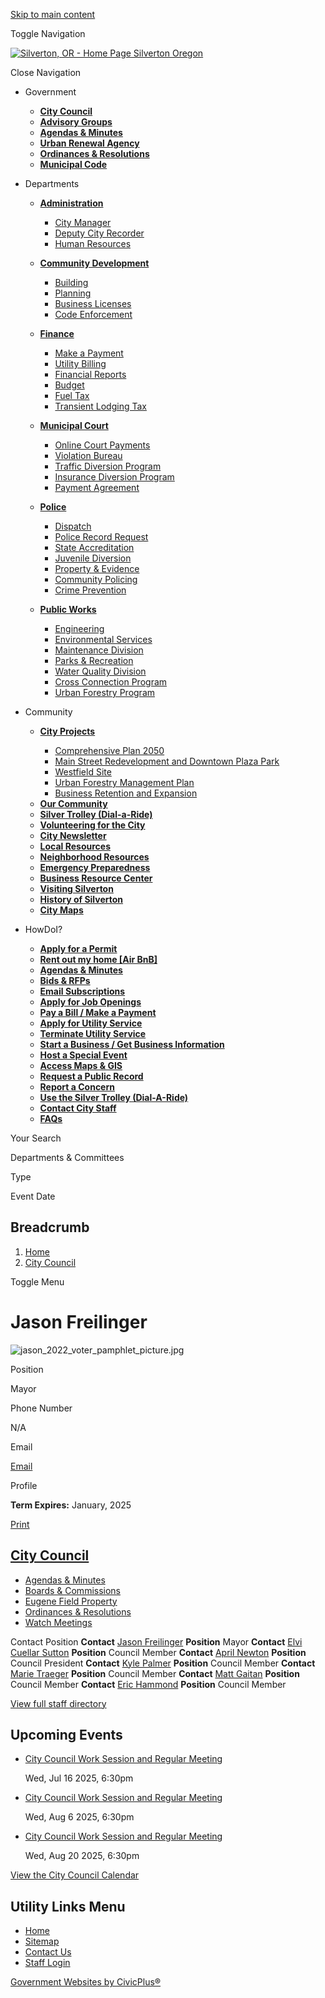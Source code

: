 [Skip to main content](https://www.silverton.or.us/citycouncil/directory-listing/jason-freilinger/)

Toggle Navigation

[![Silverton, OR - Home Page](https://www.silverton.or.us/sites/g/files/vyhlif14516/files/ord7silverton_logo_0.png) Silverton Oregon](https://www.silverton.or.us)

Close Navigation

- Government
  
  - [**City Council**](https://www.silverton.or.us/node/98)
  - [**Advisory Groups**](https://www.silverton.or.us/node/80)
  
  <!--THE END-->
  
  - [**Agendas &amp; Minutes**](https://www.silverton.or.us/meetings)
  - [**Urban Renewal Agency**](https://www.silverton.or.us/node/2306)
  
  <!--THE END-->
  
  - [**Ordinances &amp; Resolutions**](https://www.silverton.or.us/ordinances)
  - [**Municipal Code**](https://www.codepublishing.com/OR/Silverton "(opens in a new window)")
  
  <!--THE END-->
- Departments
  
  - [**Administration**](https://www.silverton.or.us/node/74)
    
    - [City Manager](https://www.silverton.or.us/node/2277)
    - [Deputy City Recorder](https://www.silverton.or.us/node/2278)
    - [Human Resources](https://www.silverton.or.us/node/2282)
  - [**Community Development**](https://www.silverton.or.us/node/86)
    
    - [Building](https://www.silverton.or.us/node/2309)
    - [Planning](https://www.silverton.or.us/node/2310)
    - [Business Licenses](https://www.silverton.or.us/node/2464)
    - [Code Enforcement](https://www.silverton.or.us/node/2315)
  
  <!--THE END-->
  
  - [**Finance**](https://www.silverton.or.us/node/92)
    
    - [Make a Payment](https://www.silverton.or.us/node/2292)
    - [Utility Billing](https://www.silverton.or.us/node/2293)
    - [Financial Reports](https://www.silverton.or.us/node/2294)
    - [Budget](https://www.silverton.or.us/node/2295)
    - [Fuel Tax](https://www.silverton.or.us/node/2296)
    - [Transient Lodging Tax](https://www.silverton.or.us/node/2297)
  - [**Municipal Court**](https://www.silverton.or.us/node/110)
    
    - [Online Court Payments](https://www.xpressformsbuilder.com/viewer/19daf413-90b2-4985-b626-07c9123bf1c2 "(opens in a new window)")
    - [Violation Bureau](https://www.silverton.or.us/node/2311)
    - [Traffic Diversion Program](https://www.silverton.or.us/node/2312)
    - [Insurance Diversion Program](https://www.silverton.or.us/node/3405)
    - [Payment Agreement](https://www.silverton.or.us/media/8151)
  
  <!--THE END-->
  
  - [**Police**](https://www.silverton.or.us/node/141)
    
    - [Dispatch](https://www.silverton.or.us/node/2316)
    - [Police Record Request](https://www.silverton.or.us/node/2280)
    - [State Accreditation](https://www.silverton.or.us/node/2319)
    - [Juvenile Diversion](https://www.silverton.or.us/node/2313)
    - [Property &amp; Evidence](https://www.silverton.or.us/police/page/property-evidence)
    - [Community Policing](https://www.silverton.or.us/node/10596)
    - [Crime Prevention](https://www.silverton.or.us/node/11181)
  - [**Public Works**](https://www.silverton.or.us/node/149)
    
    - [Engineering](https://www.silverton.or.us/node/2320)
    - [Environmental Services](https://www.silverton.or.us/node/2326)
    - [Maintenance Division](https://www.silverton.or.us/node/2321)
    - [Parks &amp; Recreation](https://www.silverton.or.us/node/2322)
    - [Water Quality Division](https://www.silverton.or.us/node/2323)
    - [Cross Connection Program](https://www.silverton.or.us/node/2324)
    - [Urban Forestry Program](https://www.silverton.or.us/node/2325)
  
  <!--THE END-->
- Community
  
  - [**City Projects**](https://www.silverton.or.us/node/10896)
    
    - [Comprehensive Plan 2050](https://www.silverton.or.us/node/10896)
    - [Main Street Redevelopment and Downtown Plaza Park](https://www.silverton.or.us/node/10911)
    - [Westfield Site](https://www.silverton.or.us/node/10916)
    - [Urban Forestry Management Plan](https://www.silverton.or.us/node/10926)
    - [Business Retention and Expansion](https://www.silverton.or.us/node/10921)
  
  <!--THE END-->
  
  - [**Our Community**](https://www.silverton.or.us/node/104)
  - [**Silver Trolley (Dial-a-Ride)**](https://www.silverton.or.us/node/2269)
  - [**Volunteering for the City**](https://www.silverton.or.us/node/2285)
  - [**City Newsletter**](https://www.silverton.or.us/node/2266)
  
  <!--THE END-->
  
  - [**Local Resources**](https://www.silverton.or.us/node/2272)
  - [**Neighborhood Resources**](https://www.silverton.or.us/node/2271)
  - [**Emergency Preparedness**](https://www.silverton.or.us/node/2267)
  - [**Business Resource Center**](https://www.silverton.or.us/node/2462)
  
  <!--THE END-->
  
  - [**Visiting Silverton**](https://www.silvertonchamber.org "(opens in a new window)")
  - [**History of Silverton**](https://www.silverton.or.us/node/2268)
  - [**City Maps**](https://www.silverton.or.us/node/2443)
- HowDoI?
  
  - [**Apply for a Permit**](https://www.silverton.or.us/forms)
  - [**Rent out my home \[Air BnB\]**](https://www.silverton.or.us/node/3570)
  - [**Agendas &amp; Minutes**](https://www.silverton.or.us/meetings)
  - [**Bids &amp; RFPs**](https://www.silverton.or.us/rfps)
  - [**Email Subscriptions**](https://www.silverton.or.us/portal)
  - [**Apply for Job Openings**](https://www.silverton.or.us/jobs)
  
  <!--THE END-->
  
  - [**Pay a Bill / Make a Payment**](https://www.silverton.or.us/node/2292)
  - [**Apply for Utility Service**](https://www.xpressformsbuilder.com/viewer/247c39eb-e783-4f79-8dce-678e48eabbf2 "(opens in a new window)")
  - [**Terminate Utility Service**](https://www.silverton.or.us/node/2416)
  - [**Start a Business / Get Business Information**](https://www.silverton.or.us/node/2462)
  - [**Host a Special Event**](https://www.silverton.or.us/node/2449)
  - [**Access Maps &amp; GIS**](https://www.silverton.or.us/node/2443)
  
  <!--THE END-->
  
  - [**Request a Public Record**](https://www.silverton.or.us/node/2279)
  - [**Report a Concern**](https://www.silverton.or.us/node/2457)
  - [**Use the Silver Trolley (Dial-A-Ride)**](https://www.silverton.or.us/node/2269)
  - [**Contact City Staff**](https://www.silverton.or.us/contact-us)
  - [**FAQs**](https://www.silverton.or.us/faqs)
  
  <!--THE END-->

Your Search

Departments &amp; Committees

Type

Event Date

## Breadcrumb

1. [Home](https://www.silverton.or.us)
2. [City Council](https://www.silverton.or.us/citycouncil)

Toggle Menu

# Jason Freilinger

![](https://www.silverton.or.us/sites/g/files/vyhlif14516/files/styles/directory_listings_body_with_photo/public/media/citycouncil/image/311/jason_2022_voter_pamphlet_picture.jpg?itok=8tNrWCP1 "jason_2022_voter_pamphlet_picture.jpg")

Position

Mayor

Phone Number

N/A

Email

[Email](https://www.silverton.or.us/email-contact/node/2520/field_email "Email Jason Freilinger (opens in a new window)")

Profile

**Term Expires:** January, 2025

[Print](https://www.silverton.or.us/print/pdf/node/2520)

## [City Council](https://www.silverton.or.us/citycouncil)

- [Agendas &amp; Minutes](https://www.silverton.or.us/meetings?field_smart_date_value_1=&field_smart_date_end_value=&combine=&department=All&boards-commissions=98)
- [Boards &amp; Commissions](https://www.silverton.or.us/bc)
- [Eugene Field Property](https://www.silverton.or.us/publicworks/page/capital-projects-pn924-civic-center)
- [Ordinances &amp; Resolutions](https://www.silverton.or.us/ordinances)
- [Watch Meetings](https://www.silverton.or.us/meetings?field_smart_date_value_1=&field_smart_date_end_value=&combine=&department=All&boards-commissions=98)

Contact Position **Contact** [Jason Freilinger](https://www.silverton.or.us/citycouncil/directory-listing/jason-freilinger) **Position** Mayor **Contact** [Elvi Cuellar Sutton](https://www.silverton.or.us/citycouncil/directory-listing/elvi-cuellar-sutton) **Position** Council Member **Contact** [April Newton](https://www.silverton.or.us/citycouncil/directory-listing/april-newton) **Position** Council President **Contact** [Kyle Palmer](https://www.silverton.or.us/citycouncil/directory-listing/kyle-palmer) **Position** Council Member **Contact** [Marie Traeger](https://www.silverton.or.us/citycouncil/directory-listing/marie-traeger) **Position** Council Member **Contact** [Matt Gaitan](https://www.silverton.or.us/citycouncil/directory-listing/matt-gaitan) **Position** Council Member **Contact** [Eric Hammond](https://www.silverton.or.us/citycouncil/directory-listing/eric-hammond) **Position** Council Member

[View full staff directory](https://www.silverton.or.us/directory)

## Upcoming Events

- [City Council Work Session and Regular Meeting](https://www.silverton.or.us/citycouncil/meeting/city-council-work-session-and-regular-meeting-24)
  
  Wed, Jul 16 2025, 6:30pm
- [City Council Work Session and Regular Meeting](https://www.silverton.or.us/citycouncil/page/city-council-work-session-and-regular-meeting)
  
  Wed, Aug 6 2025, 6:30pm
- [City Council Work Session and Regular Meeting](https://www.silverton.or.us/citycouncil/page/city-council-work-session-and-regular-meeting-0)
  
  Wed, Aug 20 2025, 6:30pm

[View the City Council Calendar](https://www.silverton.or.us/calendar?boards-commissions=98)

## Utility Links Menu

- [Home](https://www.silverton.or.us)
- [Sitemap](https://www.silverton.or.us/sitemap)
- [Contact Us](https://www.silverton.or.us/contact-us)
- [Staff Login](https://www.silverton.or.us/login?destination=%2Fcitycouncil%2Fdirectory-listing%2Fjason-freilinger)

[Government Websites by CivicPlus®](https://www.civicplus.com "(opens in a new window)")
